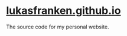 # [lukasfranken.github.io](https://lukasfranken.github.io)

The source code for my personal website. 
